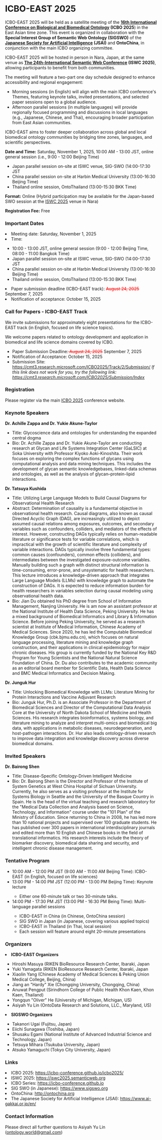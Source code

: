 <br>

# ICBO-EAST 2025

ICBO-EAST 2025 will be held as a satellite meeting of the <b><a href="https://icbo-conference.github.io/icbo2025/">16th International Conference on Biological and Biomedical Ontology</a> (ICBO 2025</b>) in the East Asian time zone. This event is organized in collaboration with the <b>Special Interest Group of Semantic Web Ontology (SIGSWO)</b> of the <b><a href="https://www.ai-gakkai.or.jp/en/">Japanese Society for Artificial Intelligence</a> (JSAI)</b> and <b>OntoChina</b>, in conjunction with the main ICBO organizing committee.

ICBO-EAST 2025 will be hosted in person in Nara, Japan, at the same venue as <b><a href="https://iswc2025.semanticweb.org/">The 24th-International Semantic Web Conference</a> (ISWC 2025)</b>, allowing participants to benefit from both communities.

The meeting will feature a two-part one day schedule designed to enhance accessibility and regional engagement:
<ul>
  <li>Morning sessions (in English) will align with the main ICBO conference's Themes, featuring keynote talks, invited presentations, and selected paper sessions open to a global audience.</li>
  <li>Afternoon parallel sessions (in multiple languages) will provide regionally focused programming and discussions in local languages (e.g., Japanese, Chinese, and Thai), encouraging broader participation from East Asian communities.</li>
</ul>

ICBO-EAST aims to foster deeper collaboration across global and local biomedical ontology communities by bridging time zones, languages, and scientific perspectives.

<b>Date and Time:</b> Saturday, November 1, 2025, 10:00 AM - 13:00 JST, online general session (i.e., 9:00 - 12:00 Beijing Time)
<ul>
  <li>Japan parallel session on-site at ISWC venue, SIG-SWO (14:00-17:30 JST</li>
  <li>China parallel session on-site at Harbin Medical University (13:00-16:30 Beijing Time)</li>
  <li>Thailand online session, OntoThailand (13:00-15:30 BKK Time)</li>
</ul>

<b>Format:</b> Online (Hybrid participation may be available for the Japan-based SWO session at the <a href="https://iswc2025.semanticweb.org/">ISWC 2025</a> venue in Nara)

<b>Registration Fee:</b> Free

### Important Dates
<li>Meeting date: Saturday, November 1, 2025</li>
<li>Time:</li> 
<ul>
  <li>10:00 - 13:00 JST, online general session (9:00 - 12:00 Beijing Time, 08:00 - 11:00 Bangkok Time)</li>
  <li>Japan parallel session on-site at ISWC venue, SIG-SWO (14:00-17:30 JST</li>
  <li>China parallel session on-site at Harbin Medical University (13:00-16:30 Beijing Time)</li>
  <li>Thailand online session, OntoThailand (13:00-15:30 BKK Time)</li>
</ul>
<li>Paper submission deadline (ICBO-EAST track): <span style="color: red; text-decoration: line-through;"> August 24, 2025</span> September 7, 2025 </li>
<li>Notification of acceptance: October 15, 2025</li>

### Call for Papers - ICBO-EAST Track
We invite submissions for approximately eight presentations for the ICBO-EAST track (in English, focused on life science topics).

We welcome papers related to ontology development and application in biomedical and life science domains covered by ICBO.

<ul>
  <li>Paper Submission Deadline:<span style="color: red; text-decoration: line-through;"> August 24, 2025</span> September 7, 2025 </li>
  <li>Notification of Acceptance: October 15, 2025</li>
  <li>Submission Site: <a href="https://cmt3.research.microsoft.com/ICBO2025/Track/2/Submission/">https://cmt3.research.microsoft.com/ICBO2025/Track/2/Submission/</a> <i>If this link does not work for you, try the following link: <a href="https://cmt3.research.microsoft.com/ICBO2025/Submission/Index">https://cmt3.research.microsoft.com/ICBO2025/Submission/Index</a></i></li>
</ul>

### Registration
Please register via the main <a href="https://icbo-conference.github.io/icbo2025/registration/">ICBO 2025</a> conference website.

### Keynote Speakers
<b>Dr. Achille Zappa and Dr. Yukie Akune-Taylor</b>
<ul>
  <li>Title: Glycoscience data and ontologies for understanding the expanded central dogma</li>
  <li>Bio: Dr. Achille Zappa and Dr. Yukie Akune-Taylor are conducting research at Glycan and Life Systems Integration Center (GaLSIC) at Soka University with Professor Kiyoko Aoki-Kinoshita. Their work focuses on exploring the complex functions of glycans using computational analysis and data mining techniques. This includes the development of glycan semantic knowledgebases, linked-data schemas and ontologies, as well as the analysis of glycan–protein-lipid interactions.</li>
</ul>

<b>Dr. Tatsuya Kushida</b>
<ul>
  <li>Title: Utilizing Large Language Models to Build Causal Diagrams for Observational Health Research</li>
  <li>Abstract: Determination of causality is a fundamental objective in observational health research. Causal diagrams, also known as causal Directed Acyclic Graph (DAG), are increasingly utilized to depict assumed causal relations among exposures, outcomes, and secondary variables such as confounders, colliders, and mediators of the effects of interest. However, constructing DAGs typically relies on human-readable literature or significance tests for variable correlations, which is impractical with the growth of scientific literature and complexity of variable interactions. DAGs typically involve three fundamental types: common causes (confounders), common effects (colliders), and intermediates between the investigated exposure-outcome variables. Manually building such a graph with distinct structural information is time-consuming, error-prone, and unsystematic for health researchers. This lecture introduces a knowledge-driven approach that integrates Large Language Models (LLMs) with knowledge graph to automate the construction of DAGs. It is expected to reduce information burden for health researchers in variables selection during causal modeling using observational health data.</li>
  <li>Bio: Jian Du obtained his PhD degree from School of Information Management, Nanjing University. He is am now an assistant professor at the National Institute of Health Data Science, Peking University. He has a mixed background of Biomedical Informatics and Library & Information Science. Before joining Peking University, he served as a research scientist at Institute of Medical Information, Chinese Academy of Medical Sciences. Since 2020, he has led the Computable Biomedical Knowledge Group (cbk.bjmu.edu.cn), which focuses on natural language processing, literature mining and knowledge graph construction, and their applications in clinical epidemiology for major chronic diseases. His group is currently funded by the National Key R&D Program for Young Scientists and the National Natural Science Foundation of China. Dr. Du also contributes to the academic community as an editorial board member for Scientific Data, Health Data Science and BMC Medical Informatics and Decision Making.</li>
</ul>

<b>Dr. Junguk Hur</b>
<ul>
  <li>Title: Unlocking Biomedical Knowledge with LLMs: Literature Mining for Protein Interactions and Vaccine Adjuvant Research</li>
  <li>Bio: Junguk Hur, Ph.D. is an Associate Professor in the Department of Biomedical Sciences and Director of the Computational Data Analysis Core at the University of North Dakota School of Medicine and Health Sciences. His research integrates bioinformatics, systems biology, and literature mining to analyze and interpret multi-omics and biomedical big data, with applications in metabolic diseases, neurodegeneration, and host-pathogen interactions. Dr. Hur also leads ontology-driven research to improve data integration and knowledge discovery across diverse biomedical domains.</li>
</ul>

### Invited Speakers

<b>Dr. Bairong Shen</b>
<ul>
  <li>Title: Disease-Specific Ontology-Driven Intelligent Medicine</li>
  <li>Bio: Dr. Bairong Shen is the Director  and Professor of the Institute of System Genetics at West China Hospital of Sichuan University. Currently, he also serves as a visiting professor at the Institute for Systems Biology in Seattle and the University of the Basque Country in Spain. He is the head of the virtual teaching and research laboratory for the "Medical Data Collection and Analysis based on Science, Technology, and Information" course under the "101 Plan" of the Ministry of Education. Since returning to China in 2008, he has led more than 10 national projects and supervised over 100 graduate students. He has published over 300 papers in international interdisciplinary journals and edited more than 10 English and Chinese books in the field of translational informatics. His research interests include the theory of biomarker discovery, biomedical data sharing and security, and intelligent chronic disease management.</li>
</ul>

### Tentative Program
<ul>
  <li>10:00 AM - 12:00 PM JST (9:00 AM - 11:00 AM Beijing Time): ICBO-EAST (in English, focused on life sciences)</li>
  <li>13:00 PM - 14:00 PM JST (12:00 PM - 13:00 PM Beijing Time): Keynote lecture</li>
  <ul>
    <li>Either one 60-minute talk or two 30-minute talks.</li>
  </ul>
  <li>14:00 PM - 17:30 PM JST (13:00 PM - 16:30 PM Being Time): Multi-language parallel sessions</li>
  <ul>
    <li>ICBO-EAST in China (in Chinese, OntoChina session)</li>
    <li>SIG SWO in Japan (in Japanese, covering various applied topics)</li>
    <li>ICBO-EAST in Thailand (in Thai, local session)</li>
    <li>Each session will feature around eight 20-minute presentations</li>
  </ul>
</ul>

### Organizers
<li><b>ICBO-EAST Organizers</b></li>
<ul>
  <li>Hiroshi Masuya (RIKEN BioResource Research Center, Ibaraki, Japan</li>
  <li>Yuki Yamagata (RIKEN BioResource Research Center, Ibaraki, Japan</li>
  <li>Xiaolin Yang (Chinese Academy of Medical Sciences & Peking Union Medical College, Beijing, China)</li>
  <li>Jiang an "Hardy" Xie (Chongqing University, Chongqing, China)</li>
  <li>Anuwat Pengput (Sirindhorn College of Public Health Khon Kaen, Khon Kaen, Thailand)</li>
  <li>Yongqun "Oliver" He (University of Michigan, Michigan, US)</li>
  <li>Asiyah Yu Lin (OntoData Research and Solutions, LLC., Maryland, US)</li>
</ul>

<li><b>SIGSWO Organizers</b></li>
<ul>
  <li>Takanori Ugai (Fujitsu, Japan)</li>
  <li>Eiichi Sunagawa (Toshiba, Japan)</li>
  <li>Shusaku Egami (National Institute of Advanced Industrial Science and Technology, Japan)</li>
  <li>Tetsuya Mihara (Tsukuba University, Japan)</li>
  <li>Atsuko Yamaguchi (Tokyo City University, Japan)</li>
</ul>

### Links
<li>ICBO 2025: <a href="https://icbo-conference.github.io/icbo2025/">https://icbo-conference.github.io/icbo2025/</a></li>
<li>ISWC 2025: <a href="https://iswc2025.semanticweb.org">https://iswc2025.semanticweb.org</a></li>
<li>ICBO Series: <a href="https://icbo-conference.github.io">https://icbo-conference.github.io</a></li>
<li>SIG SWO (in Japanese): <a href="https://www.sigswo.org">https://www.sigswo.org</a></li>
<li>OntoChina: <a href="http://ontochina.org">http://ontochina.org</a></li>
<li>The Japanese Society for Artificial Intelligence (JSAI): <a href="https://www.ai-gakkai.or.jp/en/">https://www.ai-gakkai.or.jp/en/</a></li>

### Contact Information 
Please direct all further questions to Asiyah Yu Lin (ontology.world@gmail.com)
